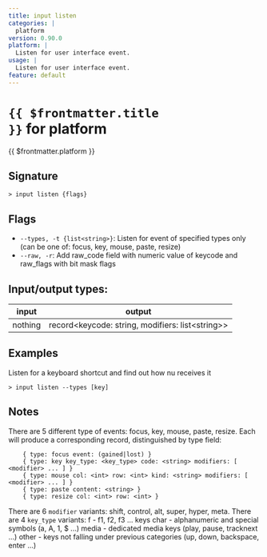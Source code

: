 ```yaml
---
title: input listen
categories: |
  platform
version: 0.90.0
platform: |
  Listen for user interface event.
usage: |
  Listen for user interface event.
feature: default
---
```


<!-- This file is automatically generated. Please edit the command in https://github.com/nushell/nushell instead. -->

# <code>{{ $frontmatter.title }}</code> for platform

<div class='command-title'>{{ $frontmatter.platform }}</div>

## Signature

`> input listen {flags} `

## Flags

- `--types, -t {list<string>}`: Listen for event of specified types only (can be one of: focus, key, mouse, paste, resize)
- `--raw, -r`: Add raw_code field with numeric value of keycode and raw_flags with bit mask flags

## Input/output types:

| input   | output                                               |
| ------- | ---------------------------------------------------- |
| nothing | record\<keycode: string, modifiers: list\<string\>\> |

## Examples

Listen for a keyboard shortcut and find out how nu receives it

```nu
> input listen --types [key]

```

## Notes

There are 5 different type of events: focus, key, mouse, paste, resize. Each will produce a
corresponding record, distinguished by type field:

```
    { type: focus event: (gained|lost) }
    { type: key key_type: <key_type> code: <string> modifiers: [ <modifier> ... ] }
    { type: mouse col: <int> row: <int> kind: <string> modifiers: [ <modifier> ... ] }
    { type: paste content: <string> }
    { type: resize col: <int> row: <int> }
```

There are 6 `modifier` variants: shift, control, alt, super, hyper, meta.
There are 4 `key_type` variants:
f - f1, f2, f3 ... keys
char - alphanumeric and special symbols (a, A, 1, $ ...)
media - dedicated media keys (play, pause, tracknext ...)
other - keys not falling under previous categories (up, down, backspace, enter ...)

